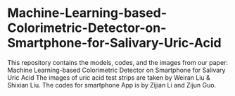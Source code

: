 # Machine-Learning-based-Colorimetric-Detector-on-Smartphone-for-Salivary-Uric-Acid
 This repository contains the models, codes, and the images from our paper: Machine Learning-based Colorimetric Detector on Smartphone for Salivary Uric Acid
 The images of uric acid test strips are taken by Weiran Liu & Shixian Liu.
 The codes for smartphone App is by Zijian Li and Zijun Guo.
